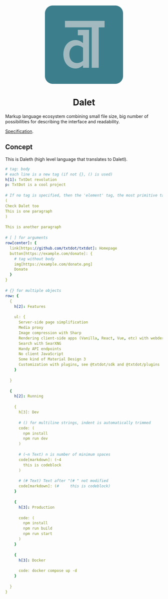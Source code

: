 <div align="center">

![Dalet](./imgs/dalet.png)

# Dalet

</div>

Markup language ecosystem сombining small file size, big number of possibilities for describing the interface and readability.

[Specification](./specification/main.md).

## Concept

This is Daleth (high level language that translates to Daletl).

```yaml
# tag: body
# each line is a new tag (if not {}, () is used)
h[1]: TxtDot revolution
p: TxtDot is a cool project

# If no tag is specified, then the 'element' tag, the most primitive tag, is placed
(
Check Dalet too
This is one paragraph
)

This is another paragraph

# [ ] for arguments
row[center]: {
  link[https://github.com/txtdot/txtdot]: Homepage
  button[https://example.com/donate]: {
    # tag without body
    img[https://example.com/donate.png]
    Donate
  }
}

# {} for multiple objects
row: {
  {
    h[2]: Features

    ul: {
      Server-side page simplification
      Media proxy
      Image compression with Sharp
      Rendering client-side apps (Vanilla, React, Vue, etc) with webder
      Search with SearXNG
      Handy API endpoints
      No client JavaScript
      Some kind of Material Design 3
      Customization with plugins, see @txtdot/sdk and @txtdot/plugins
    }

  }

  {
    h[2]: Running

    {
      h[3]: Dev

      # () for multiline strings, indent is automatically trimmed
      code: (
        npm install
        npm run dev
      )

      # (~n Text) n is number of minimum spaces
      code[markdown]: (~4
        this is codeblock
      )

      # (# Text) Text after "(# " not modified
      code[markdown]: (#     this is codeblock)
    }

    {
      h[3]: Production

      code: (
        npm install
        npm run build
        npm run start
      )
    }

    {
      h[3]: Docker

      code: docker compose up -d
    }

  }
}
```
